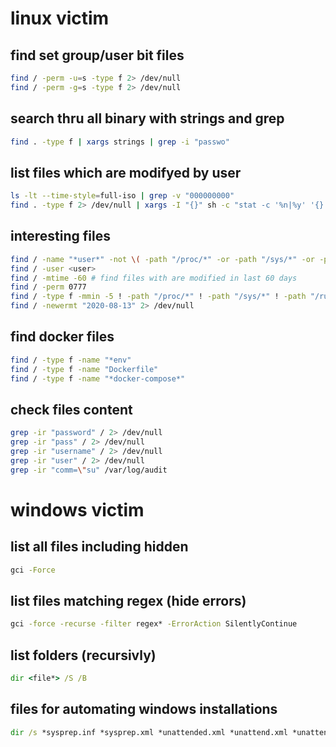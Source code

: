 # linux victim

## find set group/user bit files

```bash
find / -perm -u=s -type f 2> /dev/null
find / -perm -g=s -type f 2> /dev/null
```

## search thru all binary with strings and grep

```bash
find . -type f | xargs strings | grep -i "passwo"
```

## list files which are modifyed by user

```bash
ls -lt --time-style=full-iso | grep -v "000000000"
find . -type f 2> /dev/null | xargs -I "{}" sh -c "stat -c '%n|%y' '{}' 2> /dev/null" | grep -v "000000000"
```

## interesting files

```bash
find / -name "*user*" -not \( -path "/proc/*" -or -path "/sys/*" -or -path "/usr/share/icons/*" -or -path "/usr/share/man/*" -or -path "/usr/share/locale/*" -or -path "/usr/share/help/*" -or -path "/usr/src/linux-headers*"  -or -path "/usr/share/help-langpack/*" -or -path "/var/lib/dpkg/info/*" -or -path "/usr/share/doc/*" -or -path "/usr/share/locale-langpack/*" -or -path "/var/lib/app-info/icons/*" \) 2> /dev/null
find / -user <user>
find / -mtime -60 # find files with are modified in last 60 days
find / -perm 0777
find / -type f -mmin -5 ! -path "/proc/*" ! -path "/sys/*" ! -path "/run/*" ! -path "/dev/*" ! -path "/var/lib/*" 2>/dev/null # edit in last 5min
find / -newermt "2020-08-13" 2> /dev/null
```

## find docker files

```bash
find / -type f -name "*env"
find / -type f -name "Dockerfile"
find / -type f -name "*docker-compose*"
```

## check files content

```bash
grep -ir "password" / 2> /dev/null
grep -ir "pass" / 2> /dev/null
grep -ir "username" / 2> /dev/null
grep -ir "user" / 2> /dev/null
grep -ir "comm=\"su" /var/log/audit
```

# windows victim

## list all files including hidden

```cmd
gci -Force
```

## list files matching regex (hide errors)

```cmd
gci -force -recurse -filter regex* -ErrorAction SilentlyContinue
```

## list folders (recursivly)

```cmd
dir <file*> /S /B
```

## files for automating windows installations

```cmd
dir /s *sysprep.inf *sysprep.xml *unattended.xml *unattend.xml *unattend.txt 2>nul
```
